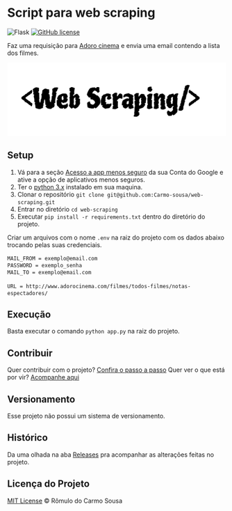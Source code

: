 # Script para web scraping

![Flask](https://img.shields.io/static/v1?label=Sousa&message=Web%20Scraping&style=flat&color=E59500&labelColor=green)
[![GitHub license](https://img.shields.io/github/license/Carmo-sousa/web-scraping)](https://github.com/Carmo-sousa/web-scraping/blob/master/LICENSE)

Faz uma requisição para [Adoro cinema](http://www.adorocinema.com/filmes/todos-filmes/notas-espectadores/)
e envia uma email contendo a lista dos filmes.

![Logo](src/img/logo.svg)

## Setup

1. Vá para a seção [Acesso a app menos seguro](https://myaccount.google.com/lesssecureapps) da sua Conta do Google e ative a opção de aplicativos menos seguros.
2. Ter o [python 3.x](https://www.python.org/) instalado em sua maquina.
3. Clonar o repositório `git clone git@github.com:Carmo-sousa/web-scraping.git`
4. Entrar no diretório `cd web-scraping`
5. Executar `pip install -r requirements.txt` dentro do diretório do projeto.

Criar um arquivos com o nome `.env` na raiz do projeto com os dados abaixo trocando pelas suas credenciais.

```.env
MAIL_FROM = exemplo@email.com
PASSWORD = exemplo_senha
MAIL_TO = exemplo@email.com

URL = http://www.adorocinema.com/filmes/todos-filmes/notas-espectadores/
```

## Execução

Basta executar o comando `python app.py` na raiz do projeto.

## Contribuir

Quer contribuir com o projeto? [Confira o passo a passo](./CONTRIBUTING.md)
Quer ver o que está por vir? [Acompanhe aqui](https://github.com/Carmo-sousa/web-scraping/projects)

## Versionamento

Esse projeto não possui um sistema de versionamento.

## Histórico

Da uma olhada na aba [Releases](https://github.com/Carmo-sousa/web-scraping/releases) pra acompanhar as alterações feitas no projeto.

## Licença do Projeto

[MIT License](./LICENSE) © Rômulo do Carmo Sousa
